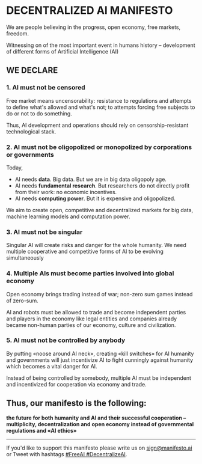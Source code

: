 # DECENTRALIZED AI MANIFESTO

We are people believing in the progress, open economy, free markets, freedom.

Witnessing on of the most important event in humans history – development of different forms of Artificial Intelligence (AI)

## WE DECLARE

### 1. AI must not be censored

Free market means uncensorability: resistance to regulations and attempts to define what's allowed and what's not; 
to attempts forcing free subjects to do or not to do something.

Thus, AI development and operations should rely on censorship-resistant technological stack.
        
### 2. AI must not be oligopolized or monopolized by corporations or governments

Today,
- AI needs **data**. Big data. But we are in big data oligopoly age.
- AI needs **fundamental research**. But researchers do not directly profit from their work: no economic incentives.
- AI needs **computing power**. But it is expensive and oligopolized.

We aim to create open, competitive and decentralized markets for big data, machine learning models and computation power.
        
### 3. AI must not be singular

Singular AI will create risks and danger for the whole humanity. We need multiple cooperative and competitive forms of AI to be evolving simultaneously

### 4. Multiple AIs must become parties involved into global economy

Open economy brings trading instead of war; non-zero sum games instead of zero-sum.

AI and robots must be allowed to trade and become independent parties and players in the economy like legal entities and companies already became non-human parties of our economy, culture and civilization.
        
### 5. AI must not be controlled by anybody

By putting «noose around AI neck», creating «kill switches» for AI humanity and governments will just incentivize AI to fight cunningly against humanity which becomes a vital danger for AI.

Instead of being controlled by somebody, multiple AI must be independent and incentivized for cooperation via economy and trade.

## Thus, our manifesto is the following:

**the future for both humanity and AI and their successful cooperation – multiplicity, decentralization and open economy instead of governmental regulations and «AI ethics»**

---

If you'd like to support this manifesto please write us on [sign@manifesto.ai](mailto:sign@manifesto.ai) or Tweet
with hashtags [#FreeAI #DecentralizeAI](https://twitter.com/home?status=%23FreeAI%20%23DecentralizeAI).

